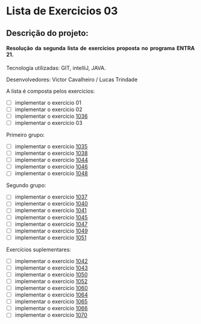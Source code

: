 # Lista de Exercicios 03

## Descrição do projeto:

#### <p align="justify"> Resolução da segunda lista de exercicios proposta no programa ENTRA 21. </p>

<p align="jsutify"> Tecnologia utilizadas: GIT, intelliJ, JAVA. </p>
<p align="jsutify"> Desenvolvedores: Victor Cavalheiro / Lucas Trindade </p>

<p align="jsutify"> A lista é composta pelos exercicios: </p>

- [ ] implementar o exercicio 01
- [ ] implementar o exercicio 02
- [ ] implementar o exercicio [1036](https://www.urionlinejudge.com.br/judge/pt/problems/view/1036)
- [ ] implementar o exercicio 03

<p align="jsutify"> Primeiro grupo: </p>

- [ ] implementar o exercicio [1035](https://www.urionlinejudge.com.br/judge/pt/problems/view/1035)
- [ ] implementar o exercicio [1038](https://www.urionlinejudge.com.br/judge/pt/problems/view/1038)
- [ ] implementar o exercicio [1044](https://www.urionlinejudge.com.br/judge/pt/problems/view/1044)
- [ ] implementar o exercicio [1046](https://www.urionlinejudge.com.br/judge/pt/problems/view/1046)
- [ ] implementar o exercicio [1048](https://www.urionlinejudge.com.br/judge/pt/problems/view/1048)

<p align="jsutify"> Segundo grupo: </p>

- [ ] implementar o exercicio [1037](https://www.urionlinejudge.com.br/judge/pt/problems/view/1037)
- [ ] implementar o exercicio [1040](https://www.urionlinejudge.com.br/judge/pt/problems/view/1040)
- [ ] implementar o exercicio [1041](https://www.urionlinejudge.com.br/judge/pt/problems/view/1041)
- [ ] implementar o exercicio [1045](https://www.urionlinejudge.com.br/judge/pt/problems/view/1045)
- [ ] implementar o exercicio [1047](https://www.urionlinejudge.com.br/judge/pt/problems/view/1047)
- [ ] implementar o exercicio [1049](https://www.urionlinejudge.com.br/judge/pt/problems/view/1049)
- [ ] implementar o exercicio [1051](https://www.urionlinejudge.com.br/judge/pt/problems/view/1051)

<p align="jsutify"> Exercícios suplementares: </p>

- [ ] implementar o exercicio [1042](https://www.urionlinejudge.com.br/judge/pt/problems/view/1042)
- [ ] implementar o exercicio [1043](https://www.urionlinejudge.com.br/judge/pt/problems/view/1043)
- [ ] implementar o exercicio [1050](https://www.urionlinejudge.com.br/judge/pt/problems/view/1050)
- [ ] implementar o exercicio [1052](https://www.urionlinejudge.com.br/judge/pt/problems/view/1052)
- [ ] implementar o exercicio [1060](https://www.urionlinejudge.com.br/judge/pt/problems/view/1060)
- [ ] implementar o exercicio [1064](https://www.urionlinejudge.com.br/judge/pt/problems/view/1064)
- [ ] implementar o exercicio [1065](https://www.urionlinejudge.com.br/judge/pt/problems/view/1065)
- [ ] implementar o exercicio [1066](https://www.urionlinejudge.com.br/judge/pt/problems/view/1066)
- [ ] implementar o exercicio [1070](https://www.urionlinejudge.com.br/judge/pt/problems/view/1070)
